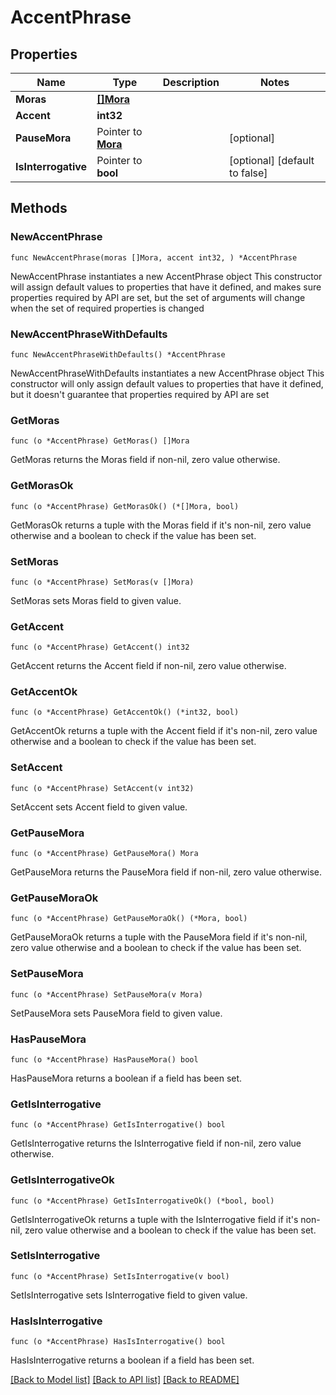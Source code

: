 # AccentPhrase

## Properties

Name | Type | Description | Notes
------------ | ------------- | ------------- | -------------
**Moras** | [**[]Mora**](Mora.md) |  |
**Accent** | **int32** |  |
**PauseMora** | Pointer to [**Mora**](Mora.md) |  | [optional]
**IsInterrogative** | Pointer to **bool** |  | [optional] [default to false]

## Methods

### NewAccentPhrase

`func NewAccentPhrase(moras []Mora, accent int32, ) *AccentPhrase`

NewAccentPhrase instantiates a new AccentPhrase object
This constructor will assign default values to properties that have it defined,
and makes sure properties required by API are set, but the set of arguments
will change when the set of required properties is changed

### NewAccentPhraseWithDefaults

`func NewAccentPhraseWithDefaults() *AccentPhrase`

NewAccentPhraseWithDefaults instantiates a new AccentPhrase object
This constructor will only assign default values to properties that have it defined,
but it doesn't guarantee that properties required by API are set

### GetMoras

`func (o *AccentPhrase) GetMoras() []Mora`

GetMoras returns the Moras field if non-nil, zero value otherwise.

### GetMorasOk

`func (o *AccentPhrase) GetMorasOk() (*[]Mora, bool)`

GetMorasOk returns a tuple with the Moras field if it's non-nil, zero value otherwise
and a boolean to check if the value has been set.

### SetMoras

`func (o *AccentPhrase) SetMoras(v []Mora)`

SetMoras sets Moras field to given value.

### GetAccent

`func (o *AccentPhrase) GetAccent() int32`

GetAccent returns the Accent field if non-nil, zero value otherwise.

### GetAccentOk

`func (o *AccentPhrase) GetAccentOk() (*int32, bool)`

GetAccentOk returns a tuple with the Accent field if it's non-nil, zero value otherwise
and a boolean to check if the value has been set.

### SetAccent

`func (o *AccentPhrase) SetAccent(v int32)`

SetAccent sets Accent field to given value.

### GetPauseMora

`func (o *AccentPhrase) GetPauseMora() Mora`

GetPauseMora returns the PauseMora field if non-nil, zero value otherwise.

### GetPauseMoraOk

`func (o *AccentPhrase) GetPauseMoraOk() (*Mora, bool)`

GetPauseMoraOk returns a tuple with the PauseMora field if it's non-nil, zero value otherwise
and a boolean to check if the value has been set.

### SetPauseMora

`func (o *AccentPhrase) SetPauseMora(v Mora)`

SetPauseMora sets PauseMora field to given value.

### HasPauseMora

`func (o *AccentPhrase) HasPauseMora() bool`

HasPauseMora returns a boolean if a field has been set.

### GetIsInterrogative

`func (o *AccentPhrase) GetIsInterrogative() bool`

GetIsInterrogative returns the IsInterrogative field if non-nil, zero value otherwise.

### GetIsInterrogativeOk

`func (o *AccentPhrase) GetIsInterrogativeOk() (*bool, bool)`

GetIsInterrogativeOk returns a tuple with the IsInterrogative field if it's non-nil, zero value otherwise
and a boolean to check if the value has been set.

### SetIsInterrogative

`func (o *AccentPhrase) SetIsInterrogative(v bool)`

SetIsInterrogative sets IsInterrogative field to given value.

### HasIsInterrogative

`func (o *AccentPhrase) HasIsInterrogative() bool`

HasIsInterrogative returns a boolean if a field has been set.

[[Back to Model list]](../README.md#documentation-for-models) [[Back to API list]](../README.md#documentation-for-api-endpoints) [[Back to README]](../README.md)
